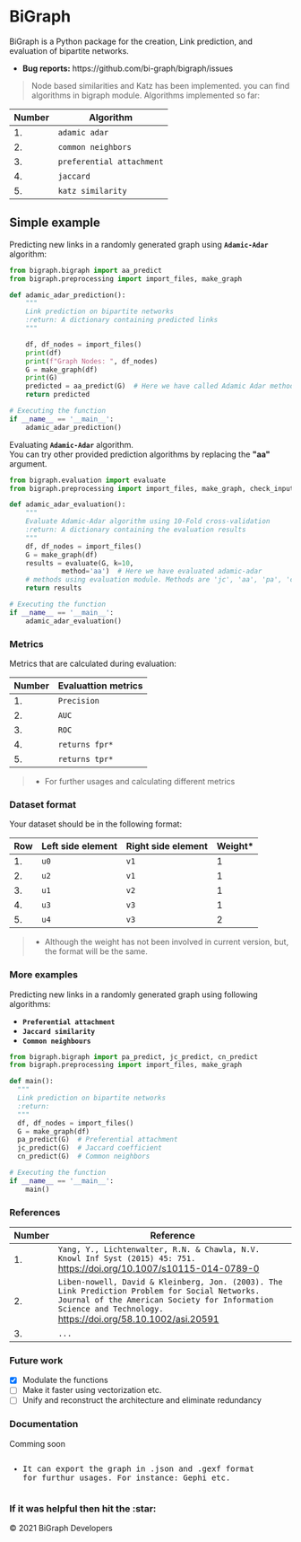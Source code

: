 <h1>BiGraph</h1>
<p>BiGraph is a Python package for the creation, Link prediction, and 
evaluation of bipartite networks.</p>

<ul>
<li><b>Bug reports:</b> https://github.com/bi-graph/bigraph/issues</li>
</ul>

> Node based similarities and Katz has been implemented. you can find algorithms in bigraph module.
Algorithms implemented so far:
  

  
  | Number  | Algorithm           |
  | ------------- | -------------            |
  |       1.     |  `adamic adar`             |
  |       2.     | `common neighbors `        |
  |       3.     | `preferential attachment`  |
  |       4.     | `jaccard  `                |
  |       5.     | `katz similarity`          |
  

<h2>Simple example</h2>
<p>Predicting new links in a randomly generated graph using 
<code><b>Adamic-Adar</b></code> algorithm:</p>

```python
from bigraph.bigraph import aa_predict
from bigraph.preprocessing import import_files, make_graph

def adamic_adar_prediction():
    """
    Link prediction on bipartite networks
    :return: A dictionary containing predicted links
    """

    df, df_nodes = import_files()
    print(df)
    print(f"Graph Nodes: ", df_nodes)
    G = make_graph(df)
    print(G)
    predicted = aa_predict(G)  # Here we have called Adamic Adar method from bigraph module
    return predicted

# Executing the function
if __name__ == '__main__':
    adamic_adar_prediction()
```
<p>Evaluating <code><b>Adamic-Adar</b></code> algorithm.<br>
You can try other provided prediction algorithms by replacing the <b>"aa"</b> argument.</p>

```python
from bigraph.evaluation import evaluate
from bigraph.preprocessing import import_files, make_graph, check_input_files

def adamic_adar_evaluation():
    """
    Evaluate Adamic-Adar algorithm using 10-Fold cross-validation 
    :return: A dictionary containing the evaluation results
    """
    df, df_nodes = import_files()
    G = make_graph(df)
    results = evaluate(G, k=10,
             method='aa')  # Here we have evaluated adamic-adar
    # methods using evaluation module. Methods are 'jc', 'aa', 'pa', 'cn'
    return results

# Executing the function
if __name__ == '__main__':
    adamic_adar_evaluation()
```
<h3>Metrics</h3>
<p>Metrics that are calculated during evaluation:</p>

| Number  | Evaluattion metrics           |
  | ------------- | -------------            |
  |       1.     |  `Precision`             |
  |       2.     | `AUC`        |
  |       3.     | `ROC`  |
  |       4.     | `returns fpr*`                |
  |       5.     | `returns tpr*`          |

> * For further usages and calculating different metrics

<h3>Dataset format</h3>
<p>Your dataset should be in the following format:</p>

| Row  | Left side element | Right side element | Weight* |
  | ------------- | ------------- | --- | --- |
  |       1.     | `u0` | `v1` | 1 |
  |       2.     | `u2` | `v1` | 1 |
  |       3.     | `u1` | `v2`| 1 |
  |       4.     | `u3` | `v3` | 1|
  |       5.     | `u4` | `v3` | 2 |

> * Although the weight has not been involved in current version, but, the format will be the same.

<h3>More examples</h3>
<p>Predicting new links in a randomly generated graph using following algorithms:</p>
<ul>
  <li><code><b>Preferential attachment</b></code></li>
  <li><code><b>Jaccard similarity</b></code></li>
  <li><code><b>Common neighbours</b></code></li>
</ul>

```python
from bigraph.bigraph import pa_predict, jc_predict, cn_predict
from bigraph.preprocessing import import_files, make_graph

def main():
  """
  Link prediction on bipartite networks
  :return:
  """
  df, df_nodes = import_files()
  G = make_graph(df)
  pa_predict(G)  # Preferential attachment
  jc_predict(G)  # Jaccard coefficient
  cn_predict(G)  # Common neighbors

# Executing the function
if __name__ == '__main__':
    main()
```
<h3>References</h3>

| Number  | Reference           |
  | ------------- | -------------            |
  |       1.     |  `Yang, Y., Lichtenwalter, R.N. & Chawla, N.V. Knowl Inf Syst (2015) 45: 751.` https://doi.org/10.1007/s10115-014-0789-0             |
  |       2.     | `Liben-nowell, David & Kleinberg, Jon. (2003). The Link Prediction Problem for Social Networks. Journal of the American Society for Information Science and Technology.` https://doi.org/58.10.1002/asi.20591 |
  |       3.     | `...`  |
  
<h3>Future work</h3>

- [x] Modulate the functions
- [ ] Make it faster using vectorization etc.
- [ ] Unify and reconstruct the architecture and eliminate redundancy

<h3>Documentation</h3>
<p>Comming soon</p>

<pre><ul><li>It can export the graph in .json and .gexf format 
for furthur usages. For instance: Gephi etc.</li></ul></pre>

<h3>If it was helpful then hit the <span>:star:</span></h3>

<div class="footer">
        &copy; 2021 BiGraph Developers
</div>
